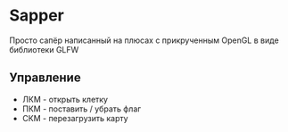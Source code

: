 # Sapper
Просто сапёр написанный на плюсах с прикрученным OpenGL в виде библиотеки GLFW

## Управление
- ЛКМ - открыть клетку
- ПКМ - поставить / убрать флаг
- СКМ - перезагрузить карту